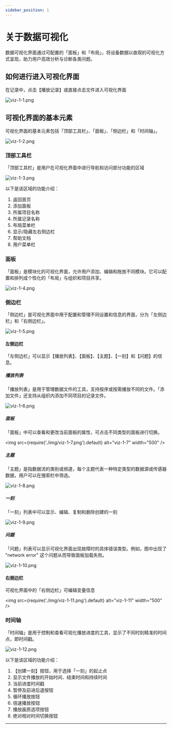 ```yaml
---
sidebar_position: 1
---
```


# 关于数据可视化

数据可视化界面通过可配置的「面板」和「布局」，将设备数据以直观的可视化方式呈现，助力用户高效分析与诊断各类问题。
 
## 如何进行进入可视化界面

在记录中，点击【播放记录】或直接点击文件进入可视化界面

![viz-1-1.png](./img/viz-1-1.png)


## 可视化界面的基本元素
可视化界面的基本元素包括「顶部工具栏」、「面板」、「侧边栏」和「时间轴」。

![viz-1-2.png](./img/viz-1-2.png)

### 顶部工具栏
「顶部工具栏」是用户在可视化界面中进行导航和访问部分功能的区域

![viz-1-3.png](./img/viz-1-3.png)

以下是该区域的功能介绍：
1. 返回首页
2. 添加面板
3. 所属项目名称
4. 所属记录名称
5. 布局菜单栏
6. 显示/隐藏左右侧边栏
7. 帮助文档
8. 用户菜单栏

### 面板

「面板」是模块化的可视化界面，允许用户添加、编辑和拖放不同模块。它可以配置和排列成个性化的「布局」与组织和项目共享。

![viz-1-4.png](./img/viz-1-4.png)


### 侧边栏

「侧边栏」是可视化界面中用于配置和管理不同设置和信息的界面，分为「左侧边栏」和「右侧边栏」。

![viz-1-5.png](./img/viz-1-5.png)


#### 左侧边栏

「左侧边栏」可以显示【播放列表】、【面板】、【主题】、【一刻】和【问题】的信息。

##### 播放列表

「播放列表」是用于管理数据文件的工具，支持按序或按需播放不同的文件。「添加文件」还支持从组织内添加不同项目的记录文件。

![viz-1-6.png](./img/viz-1-6.png)

##### 面板

「面板」中可以查看和更改当前面板的属性，可点击不同类型的面板进行切换。

 <img src={require('./img/viz-1-7.png').default} alt="viz-1-7" width="500" />

##### 主题

「主题」是指数据流的类别或频道，每个主题代表一种特定类型的数据源或传感器数据，用户可以在搜索栏中筛选。

 ![viz-1-8.png](./img/viz-1-8.png)

 
##### 一刻

「一刻」列表中可以显示、编辑、复制和删除创建的一刻

 ![viz-1-9.png](./img/viz-1-9.png)


##### 问题

「问题」列表可以显示可视化界面出现故障时的具体错误类型。例如，图中出现了 "network error" 这个问题从而导致面板加载失败。

 ![viz-1-10.png](./img/viz-1-10.png)

#### 右侧边栏

可视化界面中的「右侧边栏」可编辑变量信息
 
 <img src={require('./img/viz-1-11.png').default} alt="viz-1-11" width="500" />
 
### 时间轴
 
「时间轴」是用于控制和查看可视化播放进度的工具，显示了不同时刻精准的时间点，即时间戳。
 
 ![viz-1-12.png](./img/viz-1-12.png)
 
以下是该区域的功能介绍：
1. 【创建一刻】按钮，用于选择「一刻」的起止点
2. 显示文件播放的开始时间、结束时间和持续时间
3. 当前进度时间戳
4. 暂停及前进后退按钮
5. 循环播放按钮
6. 倍速播放按钮
7. 播放画质选项按钮
8. 绝对相对时间切换按钮

---





















































